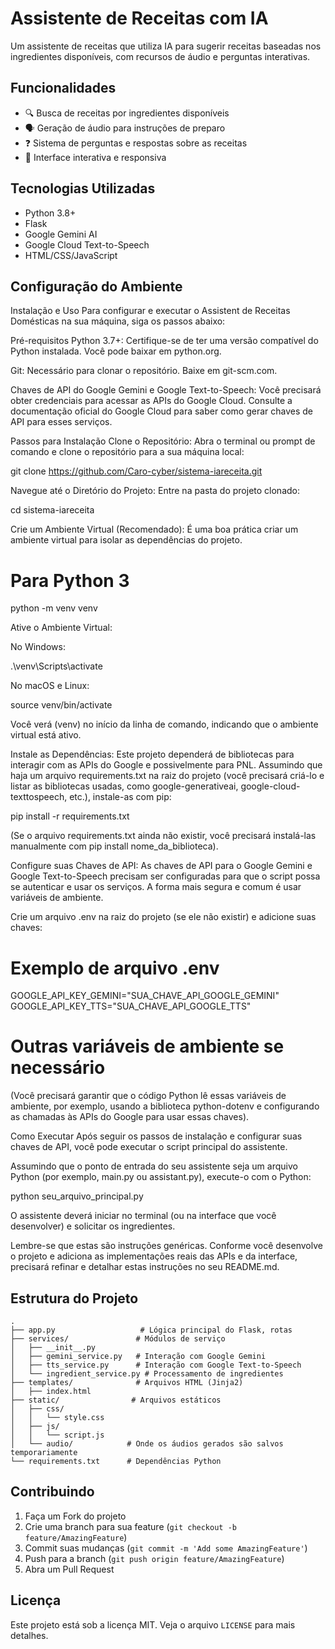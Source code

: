 # Assistente de Receitas com IA

Um assistente de receitas que utiliza IA para sugerir receitas baseadas nos ingredientes disponíveis, com recursos de áudio e perguntas interativas.

## Funcionalidades

- 🔍 Busca de receitas por ingredientes disponíveis
- 🗣️ Geração de áudio para instruções de preparo
- ❓ Sistema de perguntas e respostas sobre as receitas
- 🔄 Interface interativa e responsiva

## Tecnologias Utilizadas

- Python 3.8+
- Flask
- Google Gemini AI
- Google Cloud Text-to-Speech
- HTML/CSS/JavaScript

## Configuração do Ambiente

Instalação e Uso
Para configurar e executar o Assistent de Receitas Domésticas na sua máquina, siga os passos abaixo:

Pré-requisitos
Python 3.7+: Certifique-se de ter uma versão compatível do Python instalada. Você pode baixar em python.org.

Git: Necessário para clonar o repositório. Baixe em git-scm.com.

Chaves de API do Google Gemini e Google Text-to-Speech: Você precisará obter credenciais para acessar as APIs do Google Cloud. Consulte a documentação oficial do Google Cloud para saber como gerar chaves de API para esses serviços.

Passos para Instalação
Clone o Repositório:
Abra o terminal ou prompt de comando e clone o repositório para a sua máquina local:

git clone https://github.com/Caro-cyber/sistema-iareceita.git

Navegue até o Diretório do Projeto:
Entre na pasta do projeto clonado:

cd sistema-iareceita

Crie um Ambiente Virtual (Recomendado):
É uma boa prática criar um ambiente virtual para isolar as dependências do projeto.

# Para Python 3
python -m venv venv

Ative o Ambiente Virtual:

No Windows:

.\venv\Scripts\activate

No macOS e Linux:

source venv/bin/activate

Você verá (venv) no início da linha de comando, indicando que o ambiente virtual está ativo.

Instale as Dependências:
Este projeto dependerá de bibliotecas para interagir com as APIs do Google e possivelmente para PNL. Assumindo que haja um arquivo requirements.txt na raiz do projeto (você precisará criá-lo e listar as bibliotecas usadas, como google-generativeai, google-cloud-texttospeech, etc.), instale-as com pip:

pip install -r requirements.txt

(Se o arquivo requirements.txt ainda não existir, você precisará instalá-las manualmente com pip install nome_da_biblioteca).

Configure suas Chaves de API:
As chaves de API para o Google Gemini e Google Text-to-Speech precisam ser configuradas para que o script possa se autenticar e usar os serviços. A forma mais segura e comum é usar variáveis de ambiente.

Crie um arquivo .env na raiz do projeto (se ele não existir) e adicione suas chaves:

# Exemplo de arquivo .env
GOOGLE_API_KEY_GEMINI="SUA_CHAVE_API_GOOGLE_GEMINI"
GOOGLE_API_KEY_TTS="SUA_CHAVE_API_GOOGLE_TTS"
# Outras variáveis de ambiente se necessário

(Você precisará garantir que o código Python lê essas variáveis de ambiente, por exemplo, usando a biblioteca python-dotenv e configurando as chamadas às APIs do Google para usar essas chaves).

Como Executar
Após seguir os passos de instalação e configurar suas chaves de API, você pode executar o script principal do assistente.

Assumindo que o ponto de entrada do seu assistente seja um arquivo Python (por exemplo, main.py ou assistant.py), execute-o com o Python:

python seu_arquivo_principal.py

O assistente deverá iniciar no terminal (ou na interface que você desenvolver) e solicitar os ingredientes.

Lembre-se que estas são instruções genéricas. Conforme você desenvolve o projeto e adiciona as implementações reais das APIs e da interface, precisará refinar e detalhar estas instruções no seu README.md.

## Estrutura do Projeto

```
.
├── app.py                   # Lógica principal do Flask, rotas
├── services/               # Módulos de serviço
│   ├── __init__.py
│   ├── gemini_service.py   # Interação com Google Gemini
│   ├── tts_service.py      # Interação com Google Text-to-Speech
│   └── ingredient_service.py # Processamento de ingredientes
├── templates/              # Arquivos HTML (Jinja2)
│   ├── index.html
├── static/                # Arquivos estáticos
│   ├── css/
│   │   └── style.css
│   ├── js/
│   │   └── script.js
│   └── audio/            # Onde os áudios gerados são salvos temporariamente
└── requirements.txt      # Dependências Python
```

## Contribuindo

1. Faça um Fork do projeto
2. Crie uma branch para sua feature (`git checkout -b feature/AmazingFeature`)
3. Commit suas mudanças (`git commit -m 'Add some AmazingFeature'`)
4. Push para a branch (`git push origin feature/AmazingFeature`)
5. Abra um Pull Request

## Licença

Este projeto está sob a licença MIT. Veja o arquivo `LICENSE` para mais detalhes. 
